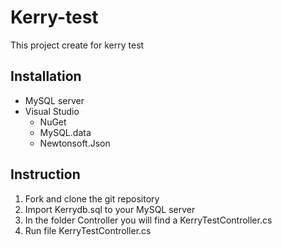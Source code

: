 # Kerry-test
This project create for kerry test 

## Installation
                 
+ MySQL server
+ Visual Studio 
    * NuGet
    * MySQL.data
    * Newtonsoft.Json
 
## Instruction
                
1. Fork and clone the git repository 
2. Import Kerrydb.sql to your MySQL server 
3. In the folder Controller you will find a KerryTestController.cs
4. Run file KerryTestController.cs 

